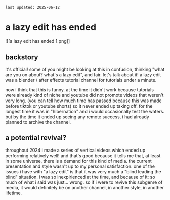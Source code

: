 	last updated: 2025-06-12

# a lazy edit has ended
![[a lazy edit has ended 1.png]]

## backstory
it's official! some of you might be looking at this in confusion, thinking "what are you on about? what's a lazy edit", and fair. let's talk about it! a lazy edit was a blender / after effects tutorial channel for tutorials under a minute.

now i think that this is funny. at the time it didn't work because tutorials were already kind of niche and youtube did not promote videos that weren't very long. (you can tell how much time has passed because this was made before tiktok or youtube shorts) so it never ended up taking off. for the longest time it was in "hibernation" and i would occasionally test the waters. but by the time it ended up seeing any remote success, i had already planned to archive the channel.

## a potential revival?
throughout 2024 i made a series of vertical videos which ended up performing relatively well! and that's good because it tells me that, at least in some universe, there is a demand for this kind of media. the current presentation and style wasn't up to my personal satisfaction. one of the issues i have with "a lazy edit" is that it was very much a "blind leading the blind" situation. i was so inexpirienced at the time, and because of it: so much of what i said was just... wrong. so if i were to revive this subgenre of media, it would definitely be on another channel, in another style, in another lifetime.
